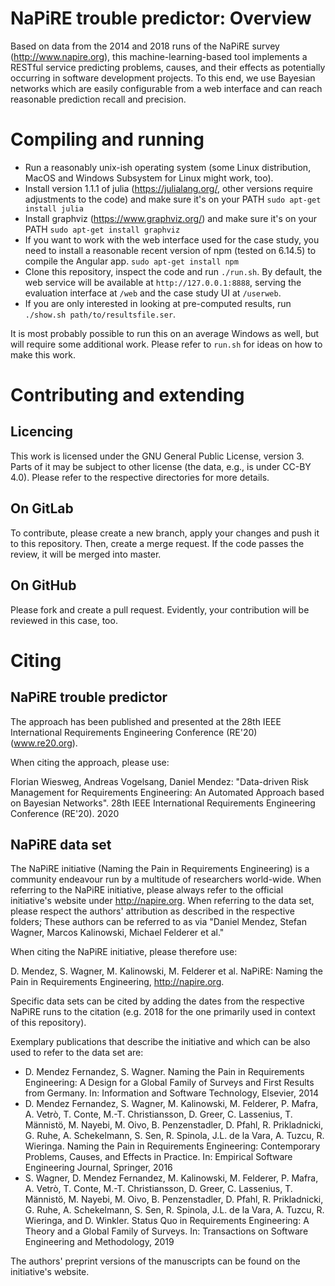 # NaPiRE trouble predictor:  Overview

Based on data from the 2014 and 2018 runs of the NaPiRE survey (http://www.napire.org), this machine-learning-based tool implements a RESTful service predicting problems, causes, and their effects as potentially occurring in software development projects. To this end, we use Bayesian networks which are easily configurable from a web interface and can reach reasonable prediction recall and precision.

# Compiling and running

* Run a reasonably unix-ish operating system (some Linux distribution, MacOS and Windows Subsystem for Linux might work, too).
* Install version 1.1.1 of julia (https://julialang.org/, other versions require adjustments to the code) and make sure it's on your PATH
`sudo apt-get install julia`
* Install graphviz (https://www.graphviz.org/) and make sure it's on your PATH
`sudo apt-get install graphviz`
* If you want to work with the web interface used for the case study, you need to install a reasonable recent version of npm (tested on 6.14.5) to compile the Angular app.
`sudo apt-get install npm`
* Clone this repository, inspect the code and run `./run.sh`. By default, the web service will be available at `http://127.0.0.1:8888`, serving the evaluation interface at `/web` and the case study UI at `/userweb`.
* If you are only interested in looking at pre-computed results, run `./show.sh path/to/resultsfile.ser`.

It is most probably possible to run this on an average Windows as well, but will require some additional work. Please refer to `run.sh` for ideas on how to make this work.

# Contributing and extending

## Licencing

This work is licensed under the GNU General Public License, version 3. Parts of it may be subject to other license (the data, e.g., is under CC-BY 4.0). Please refer to the respective directories for more details.

## On GitLab

To contribute, please create a new branch, apply your changes and push it to this repository. Then, create a merge request. If the code passes the review, it will be merged into master.

## On GitHub

Please fork and create a pull request. Evidently, your contribution will be reviewed in this case, too.

# Citing

## NaPiRE trouble predictor

The approach has been published and presented at the 28th IEEE International Requirements Engineering Conference (RE'20) (www.re20.org). 

When citing the approach, please use:

Florian Wiesweg, Andreas Vogelsang, Daniel Mendez: "Data-driven Risk Management for Requirements Engineering: An Automated Approach based on Bayesian Networks". 28th IEEE International Requirements Engineering Conference (RE'20). 2020

## NaPiRE data set

The NaPiRE initiative (Naming the Pain in Requirements Engineering) is a community endeavour run by a multitude of researchers world-wide. When referring to the NaPiRE initiative, please always refer to the official initiative's website under http://napire.org. When referring to the data set, please respect the authors' attribution as described in the respective folders; These authors can be referred to as via "Daniel Mendez, Stefan Wagner, Marcos Kalinowski, Michael Felderer et al."

When citing the NaPiRE initiative, please therefore use:

D. Mendez, S. Wagner, M. Kalinowski, M. Felderer et al. NaPiRE: Naming the Pain in Requirements Engineering, http://napire.org.

Specific data sets can be cited by adding the dates from the respective NaPiRE runs to the citation (e.g. 2018 for the one primarily used in context of this repository).

Exemplary publications that describe the initiative and which can be also used to refer to the data set are:
* D. Mendez Fernandez, S. Wagner. Naming the Pain in Requirements Engineering: A Design for a Global Family of Surveys and First Results from Germany. In: Information and Software Technology, Elsevier, 2014
* D. Mendez Fernandez, S. Wagner, M. Kalinowski, M. Felderer, P. Mafra, A. Vetrò, T. Conte, M.-T. Christiansson, D. Greer, C. Lassenius, T. Männistö, M. Nayebi, M. Oivo, B. Penzenstadler, D. Pfahl, R. Prikladnicki, G. Ruhe, A. Schekelmann, S. Sen, R. Spinola, J.L. de la Vara, A. Tuzcu, R. Wieringa. Naming the Pain in Requirements Engineering: Contemporary Problems, Causes, and Effects in Practice. In: Empirical Software Engineering Journal, Springer, 2016
* S. Wagner, D. Mendez Fernandez, M. Kalinowski, M. Felderer, P. Mafra, A. Vetrò, T. Conte, M.-T. Christiansson, D. Greer, C. Lassenius, T. Männistö, M. Nayebi, M. Oivo, B. Penzenstadler, D. Pfahl, R. Prikladnicki, G. Ruhe, A. Schekelmann, S. Sen, R. Spinola, J.L. de la Vara, A. Tuzcu, R. Wieringa, and D. Winkler. Status Quo in Requirements Engineering: A Theory and a Global Family of Surveys. In: Transactions on Software Engineering and Methodology, 2019

The authors' preprint versions of the manuscripts can be found on the initiative's website.
